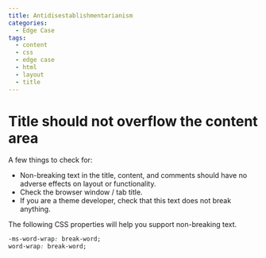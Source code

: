 ```yaml
---
title: Antidisestablishmentarianism
categories:
  - Edge Case
tags:
  - content
  - css
  - edge case
  - html
  - layout
  - title
---
```


# Title should not overflow the content area

A few things to check for:

* Non-breaking text in the title, content, and comments should have no adverse effects on layout or functionality.
* Check the browser window / tab title.
* If you are a theme developer, check that this text does not break anything.

The following CSS properties will help you support non-breaking text.

```css
-ms-word-wrap: break-word;
word-wrap: break-word;
```


